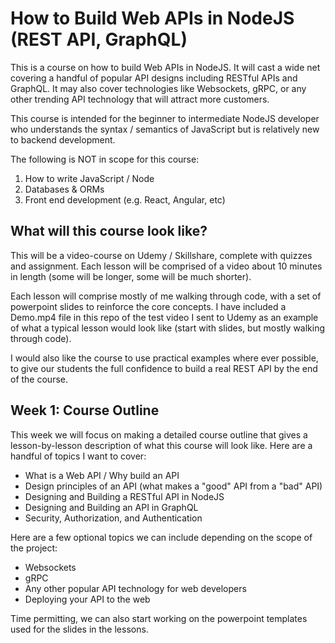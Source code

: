 # How to Build Web APIs in NodeJS (REST API, GraphQL)

This is a course on how to build Web APIs in NodeJS. It will cast a wide net covering a handful of popular API designs including RESTful APIs and GraphQL. It may also cover technologies like Websockets, gRPC, or any other trending API technology that will attract more customers.

This course is intended for the beginner to intermediate NodeJS developer who understands the syntax / semantics of JavaScript but is relatively new to backend development.

The following is NOT in scope for this course:
1. How to write JavaScript / Node
2. Databases & ORMs
3. Front end development (e.g. React, Angular, etc)

## What will this course look like?

This will be a video-course on Udemy / Skillshare, complete with quizzes and assignment. Each lesson will be comprised of a video about 10 minutes in length (some will be longer, some will be much shorter).

Each lesson will comprise mostly of me walking through code, with a set of powerpoint slides to reinforce the core concepts. I have included a Demo.mp4 file in this repo of the test video I sent to Udemy as an example of what a typical lesson would look like (start with slides, but mostly walking through code).

I would also like the course to use practical examples where ever possible, to give our students the full confidence to build a real REST API by the end of the course.


## Week 1: Course Outline

This week we will focus on making a detailed course outline that gives a lesson-by-lesson description of what this course will look like. Here are a handful of topics I want to cover:
- What is a Web API / Why build an API
- Design principles of an API (what makes a "good" API from a "bad" API)
- Designing and Building a RESTful API in NodeJS
- Designing and Building an API in GraphQL
- Security, Authorization, and Authentication

Here are a few optional topics we can include depending on the scope of the project:
- Websockets
- gRPC
- Any other popular API technology for web developers
- Deploying your API to the web

Time permitting, we can also start working on the powerpoint templates used for the slides in the lessons.
